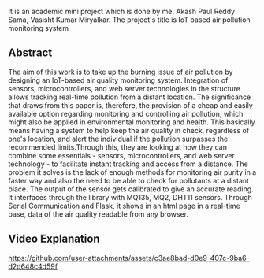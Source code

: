 It is an academic mini project which is done by me, Akash Paul Reddy Sama, Vasisht Kumar Miryalkar. The project's title is IoT based air pollution monitoring system
## Abstract
The aim of this work is to take up the burning issue of air pollution by designing an IoT-based air quality monitoring system. Integration of sensors, microcontrollers, and web server technologies in the structure allows tracking real-time pollution from a distant location. The significance that draws from this paper is, therefore, the provision of a cheap and easily available option regarding monitoring and controlling air pollution, which might also be applied in environmental monitoring and health. This basically means having a system to help keep the air quality in check, regardless of one's location, and alert the individual if the pollution surpasses the recommended limits.Through this, they are looking at how they can combine some essentials - sensors, microcontrollers, and web server technology - to facilitate instant tracking and access from a distance. The problem it solves is the lack of enough methods for monitoring air purity in a faster way and also the need to be able to check for pollutants at a distant place. The output of the sensor gets calibrated to give an accurate reading. It interfaces through the library with MQ135, MQ2, DHT11 sensors. Through Serial Communication and Flask, it shows in an html page in a real-time base, data of the air quality readable from any browser.
## Video Explanation


https://github.com/user-attachments/assets/c3ae8bad-d0e9-407c-9ba6-d2d648c4d59f

